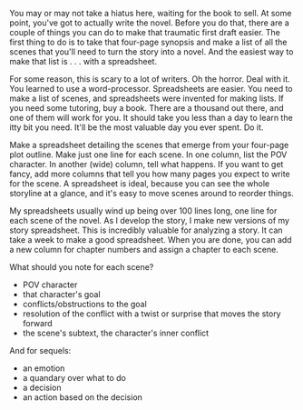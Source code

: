 
You may or may not take a hiatus here, waiting for the book to sell. At some
point, you've got to actually write the novel. Before you do that, there are a
couple of things you can do to make that traumatic first draft easier. The
first thing to do is to take that four-page synopsis and make a list of all
the scenes that you'll need to turn the story into a novel.  And the easiest
way to make that list is . . . with a spreadsheet.

For some reason, this is scary to a lot of writers. Oh the horror. Deal with
it. You learned to use a word-processor. Spreadsheets are easier. You need to
make a list of scenes, and spreadsheets were invented for making lists. If you
need some tutoring, buy a book. There are a thousand out there, and one of
them will work for you. It should take you less than a day to learn the itty
bit you need. It'll be the most valuable day you ever spent. Do it.

Make a spreadsheet detailing the scenes that emerge from your four-page plot
outline. Make just one line for each scene. In one column, list the POV
character. In another (wide) column, tell what happens. If you want to get
fancy, add more columns that tell you how many pages you expect to write for
the scene. A spreadsheet is ideal, because you can see the whole storyline at
a glance, and it's easy to move scenes around to reorder things.

My spreadsheets usually wind up being over 100 lines long, one line for each
scene of the novel. As I develop the story, I make new versions of my story
spreadsheet. This is incredibly valuable for analyzing a story. It can take a
week to make a good spreadsheet. When you are done, you can add a new column
for chapter numbers and assign a chapter to each scene.

What should you note for each scene?

* POV character
* that character's goal
* conflicts/obstructions to the goal
* resolution of the conflict with a twist or surprise that moves the story
  forward
* the scene's subtext, the character's inner conflict

And for sequels:

* an emotion
* a quandary over what to do
* a decision
* an action based on the decision


